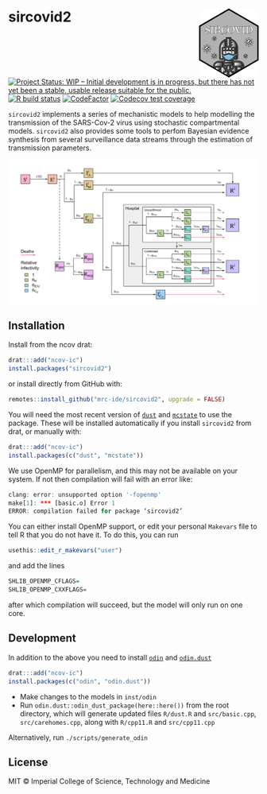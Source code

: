 # sircovid2 <img src='man/figures/logo.png' align="right" height="138.5" />

<!-- badges: start -->
[![Project Status: WIP – Initial development is in progress, but there has not yet been a stable, usable release suitable for the public.](https://www.repostatus.org/badges/latest/wip.svg)](https://www.repostatus.org/#wip)
[![R build status](https://github.com/mrc-ide/sircovid2/workflows/R-CMD-check/badge.svg)](https://github.com/mrc-ide/sircovid2/actions)
[![CodeFactor](https://www.codefactor.io/repository/github/mrc-ide/sircovid2/badge)](https://www.codefactor.io/repository/github/mrc-ide/sircovid2)
[![Codecov test coverage](https://codecov.io/gh/mrc-ide/sircovid2/branch/master/graph/badge.svg)](https://codecov.io/gh/mrc-ide/sircovid2?branch=master)

<!-- badges: end -->

`sircovid2` implements a series of mechanistic models to help modelling the transmission of the SARS-Cov-2 virus using stochastic compartmental models. `sircovid2` also provides some tools to perfom Bayesian evidence synthesis from several surveillance data streams through the estimation of transmission parameters.

<img src="man/figures/sircovid_diagram.png" align="center" style = "border: none; float: center;" width = "800px">

## Installation

Install from the ncov drat:

```r
drat:::add("ncov-ic")
install.packages("sircovid2")
```

or install directly from GitHub with:

```r
remotes::install_github("mrc-ide/sircovid2", upgrade = FALSE)
```

You will need the most recent version of [`dust`](https://mrc-ide.github.io/dust) and [`mcstate`](https://mrc-ide.github.io/mcstate) to use the package.  These will be installed automatically if you install `sircovid2` from drat, or manually with:

```r
drat:::add("ncov-ic")
install.packages(c("dust", "mcstate"))
```


We use OpenMP for parallelism, and this may not be available on your system. If not then compilation will fail with an error like:

```r
clang: error: unsupported option '-fopenmp'
make[1]: *** [basic.o] Error 1
ERROR: compilation failed for package ‘sircovid2’
```

You can either install OpenMP support, or edit your personal `Makevars` file to tell R that you do not have it. To do this, you can run

```r
usethis::edit_r_makevars("user")
```

and add the lines

```r
SHLIB_OPENMP_CFLAGS=
SHLIB_OPENMP_CXXFLAGS=
```

after which compilation will succeed, but the model will only run on one core.

## Development

In addition to the above you need to install [`odin`](https://mrc-ide.github.io/odin) and [`odin.dust`](https://mrc-ide.github.io/odin.dust/)

```r
drat:::add("ncov-ic")
install.packages(c("odin", "odin.dust"))
```

* Make changes to the models in `inst/odin`
* Run `odin.dust::odin_dust_package(here::here())` from the root directory, which will generate updated files `R/dust.R` and `src/basic.cpp`, `src/carehomes.cpp`, along with `R/cpp11.R` and `src/cpp11.cpp`

Alternatively, run `./scripts/generate_odin`

## License

MIT © Imperial College of Science, Technology and Medicine
